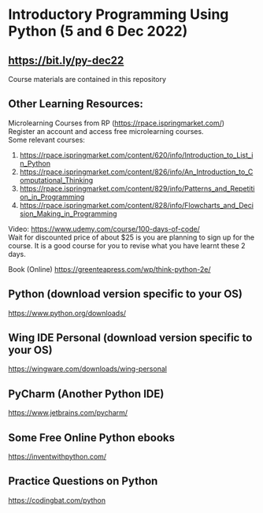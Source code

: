 # Introductory Programming Using Python (5 and 6 Dec 2022)
## https://bit.ly/py-dec22
Course materials are contained in this repository

## Other Learning Resources:
Microlearning Courses from RP (https://rpace.ispringmarket.com/)<br>Register an account and access free microlearning courses.<br>Some relevant courses:
1. https://rpace.ispringmarket.com/content/620/info/Introduction_to_List_in_Python
2. https://rpace.ispringmarket.com/content/826/info/An_Introduction_to_Computational_Thinking
3. https://rpace.ispringmarket.com/content/829/info/Patterns_and_Repetition_in_Programming
4. https://rpace.ispringmarket.com/content/828/info/Flowcharts_and_Decision_Making_in_Programming


Video: https://www.udemy.com/course/100-days-of-code/
<br>Wait for discounted price of about $25 is you are planning to sign up for the course. It is a good course for you to revise what you have learnt these 2 days.

Book (Online) https://greenteapress.com/wp/think-python-2e/

## Python (download version specific to your OS)
https://www.python.org/downloads/

## Wing IDE Personal (download version specific to your OS)
https://wingware.com/downloads/wing-personal

## PyCharm (Another Python IDE)
https://www.jetbrains.com/pycharm/

## Some Free Online Python ebooks
https://inventwithpython.com/

## Practice Questions on Python
https://codingbat.com/python
